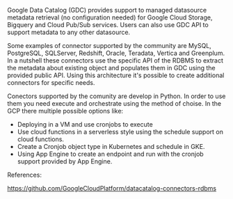 Google Data Catalog (GDC) provides support to managed datasource metadata retrieval (no configuration needed) for Google Cloud Storage, Bigquery and Cloud Pub/Sub services. Users can also use GDC API to support metadata to any other datasource.

Some examples of connector supported by the community are MySQL, PostgreSQL, SQLServer, Redshift, Oracle, Teradata, Vertica and Greenplum. In a nutshell these connectors use the specific API of the RDBMS to extract the metadata about existing object and populates them in GDC using the provided public API. Using this architecture it's possible to create additional connectors for specific needs.

Conectors supported by the comunity are develop in Python. In order to use them you need execute and orchestrate using the method of choise. In the GCP there multiple possible options like:

 - Deploying in a VM and use cronjobs to execute
 - Use cloud functions in a serverless style using the schedule support on cloud functions.
 - Create a Cronjob object type in Kubernetes and schedule in GKE.
 - Using App Engine to create an endpoint and run with the cronjob support provided by App Engine.


References:

https://github.com/GoogleCloudPlatform/datacatalog-connectors-rdbms
